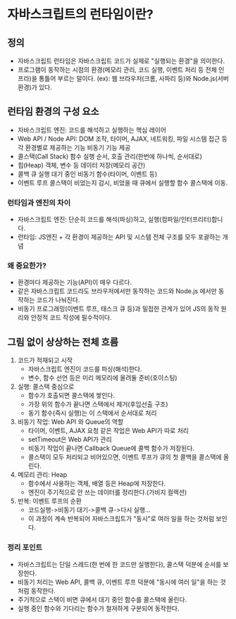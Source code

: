 # 자바스크립트의 런타임이란?

## 정의

-   자바스크립트 런타임은 자바스크립트 코드가 실제로 "실행되는 환경"을 의미한다.
-   프로그램이 동작하는 시점의 환경(메모리 관리, 코드 실행, 이벤트 처리 등 전체 인프라)을 통틀어 부르는 말이다.
    (ex): 웹 브라우저(크롬, 사파리 등)와 Node.js(서버 환경)가 있다.

## 런타임 환경의 구성 요소

-   자바스크립트 엔진:
    코드를 해석하고 실행하는 핵심 레이어
-   Web API / Node API:
    DOM 조작, 타이머, AJAX, 네트워킹, 파일 시스템 접근 등 각 환경별로 제공하는 기능
    비동기 기능 제공
-   콜스택(Call Stack)
    함수 실행 순서, 호출 관리(한번에 하나씩, 순서대로)
-   힙(Heap)
    객체, 변수 등 데이터 저장(메모리 공간)
-   콜백 큐
    실행 대기 중인 비동기 함수(타이머, 이벤트 등)
-   이벤트 루프
    콜스택이 비었는지 감시, 비었을 때 큐에서 실행할 함수 콜스택에 이동.

### 런타임과 엔진의 차이

-   자바스크립트 엔진: 단순히 코드를 해석(파싱)하고, 실행(컴파일/인터프리터)합니다.
-   런타임: JS엔진 + 각 환경이 제공하는 API 및 시스템 전체 구조를 모두 포괄하는 개념

### 왜 중요한가?

-   환경마다 제공하는 기능(API)이 매우 다르다.
-   같은 자바스크립트 코드라도 브라우저에서만 동작하는 코드와 Node.js 에서만 동작하는 코드가 나눠진다.
-   비동기 프로그래밍(이벤트 루프, 태스크 큐 등)과 밀접한 관계가 있어 JS의 동작 원리와 안정적 코드 작성에 필수적이다.

## 그림 없이 상상하는 전체 흐름

1. 코드가 적재되고 시작
    - 자바스크립트 엔진이 코드를 파싱(해석)한다.
    - 변수, 함수 선언 등은 미리 메모리에 올려둘 준비(호이스팅)
2. 실행: 콜스택 중심으로
    - 함수가 호출되면 콜스택에 쌓인다.
    - 가장 위의 함수가 끝나면 스택에서 제거(후입선출 구조)
    - 동기 함수(즉시 실행)는 이 스택에서 순서대로 처리
3. 비동기 작업: Web API 와 Queue의 역할
    - 타이머, 이벤트, AJAX 요청 같은 작업은 Web API가 따로 처리
    - setTimeout은 Web API가 관리
    - 비동기 작업이 끝나면 Callback Queue에 콜백 함수가 저장된다.
    - 콜스택이 모두 처리되고 비어있으면, 이벤트 루프가 큐의 첫 콜백을 콜스택에 올린다.
4. 메모리 관리: Heap
    - 함수에서 사용하는 객체, 배열 등은 Heap에 저장한다.
    - 엔진이 주기적으로 안 쓰는 데이터를 정리한다.(가비지 컬렉션)
5. 반복: 이벤트 루프의 순환
    - 코드실행->비동기 대기->콜백 큐->다시 실행...
    - 이 과정이 계속 반복되어 자바스크립트가 "동시"로 여러 일을 하는 것처럼 보인다.

### 정리 포인트

-   자바스크립트는 단일 스레드(한 번에 한 코드만 실행한다), 콜스택 덕분에 순서를 보장한다.
-   비동기 처리는 Web API, 콜백 큐, 이벤트 루프 덕분에 "동시에 여러 일"을 하는 것처럼 동작한다.
-   주기적으로 스택이 비면 큐에서 대기 중인 함수를 콜스택에 올린다.
-   실행 중인 함수와 기다리는 함수가 철저하게 구분되어 동작한다.
